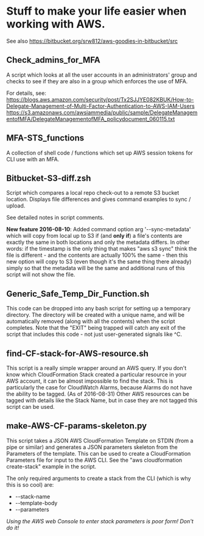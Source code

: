 Stuff to make your life easier when working with AWS.
==================


See also https://bitbucket.org/srw812/aws-goodies-in-bitbucket/src


Check_admins_for_MFA
----------------------
A script which looks at all the user accounts in an administrators' group and checks to see if they are also in 
a group which enforces the use of MFA.

For details, see:
https://blogs.aws.amazon.com/security/post/Tx2SJJYE082KBUK/How-to-Delegate-Management-of-Multi-Factor-Authentication-to-AWS-IAM-Users
https://s3.amazonaws.com/awsiammedia/public/sample/DelegateManagementofMFA/DelegateManagementofMFA_policydocument_060115.txt




MFA-STS_functions
----------------------
A collection of shell code / functions which set up AWS session tokens for CLI use with an MFA.




Bitbucket-S3-diff.zsh
-------------
Script which compares a local repo check-out to a remote S3 bucket location. Displays file differences
and gives command examples to sync / upload.

See detailed notes in script comments.

**New feature 2016-08-10**: Added command option arg '--sync-metadata' which will copy from local up to
S3 if (and **only if**) a file's contents are exactly the same in both locations and only the 
metadata differs. In other words: if the timestamp is the only thing that makes "aws s3 sync"
think the file is different - and the contents are actually 100% the same - then this new option will
copy to S3 (even though it's the same thing there already) simply so that the metadata will be the same
and additional runs of this script will not show the file.




Generic_Safe_Temp_Dir_Function.sh
---------------------------------
This code can be dropped into any bash script for setting up a temporary
directory. The directory will be created with a unique name, and will
be automatically removed (along with all the contents) when the script
completes. Note that the "EXIT" being trapped will catch any exit of the 
script that includes this code - not just user-generated signals like ^C.



find-CF-stack-for-AWS-resource.sh
-------------------------------------
This script is a really simple wrapper around an AWS query. If you don't know
which CloudFormation Stack created a particular resource in your AWS account,
it can be almost impossible to find the stack. This is particularly the case for 
CloudWatch Alarms, because Alarms do not have the ability to be tagged. (As of 2016-08-31)
Other AWS resources can be tagged with details like the Stack Name, but 
in case they are not tagged this script can be used.



make-AWS-CF-params-skeleton.py
-------------------------------
This script takes a JSON AWS CloudFormation Template on STDIN (from a pipe or similar) 
and generates a JSON parameters skeleton from the Parameters of the template.
This can be used to create a CloudFormation Parameters file for input to the 
AWS CLI. See the "aws cloudformation create-stack" example in the script.

The only required arguments to create a stack from the CLI (which is why this 
is so cool) are:

* --stack-name
* --template-body
* --parameters

_Using the AWS web Console to enter stack parameters is poor form! Don't do it!_
